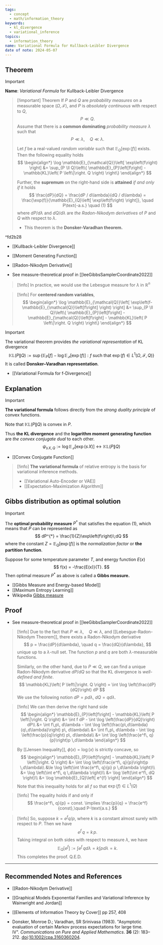 ```yaml
---
tags:
  - concept
  - math/information_theory
keywords:
  - kl_divergence
  - variational_inference
topics:
  - information_theory
name: Variational Formula for Kullback-Leibler Divergence
date of note: 2024-05-07
---
```


## Theorem

>[!important]
>**Name**: *Variational Formula* for Kullback-Leibler Divergence

>[!important] Theorem
>If $P$ and $Q$ are *probability measures* on a measurable space $(\Omega, \mathscr{F})$, and $P$ is *absolutely continuous* with respect to $Q$, 
>$$P \ll Q.$$
>Assume that there is a **common dominating** *probability measure* $\lambda$ such that
>$$
>P \ll \lambda, \quad Q \ll \lambda.
>$$ 
>
>Let $f$ be a real-valued *random variable* such that $\mathbb{E}_{Q}\left[ \exp(f) \right]$ exists. Then the following equality holds
>$$
>\begin{align*}
>\log \mathbb{E}_{\mathcal{Q}}\left[ \exp\left(f\right) \right] &= \sup_{P \ll Q}\left\{ \mathbb{E}_{P}\left[f\right] - \mathbb{KL}\left( P \left\|\right. Q \right)  \right\}
\end{align*}
>$$
>
>Further, the **supremum** on the right-hand side is **attained** *if and only if* it holds
>$$
\frac{dP}{dQ} = \frac{dP / d\lambda}{dQ / d\lambda} = \frac{\exp(f)}{\mathbb{E}_{Q}\left[ \exp\left(f\right) \right]}, \quad P\text{-a.s.}  \quad (1)
>$$
>where $dP / d\lambda$ and $dQ / d\lambda$  are *the Radon-Nikodym derivatives* of $P$ and $Q$ with respect to $\lambda$.
>- This theorem is the **Donsker-Varadhan theorem.**

^fd2b28

- [[Kullback-Leibler Divergence]]
- [[Moment Generating Function]]
- [[Radon-Nikodym Derivative]]

- See measure-theoretical proof in [[leeGibbsSamplerCoordinate2022]]

>[!info]
>In practice, we would use the Lebesgue measure for $\lambda$ in $\mathbb{R}^n$ 



>[!info]
>For **centered random variables**, 
>$$
>\begin{align*}
>\log \mathbb{E}_{\mathcal{Q}}\left[ \exp\left(f- \mathbb{E}_{\mathcal{Q}}\left[f\right] \right) \right] &= \sup_{P \ll Q}\left\{ \mathbb{E}_{P}\left[f\right] - \mathbb{E}_{\mathcal{Q}}\left[f\right]  - \mathbb{KL}\left( P \left\|\right. Q \right)  \right\}
\end{align*}
>$$


>[!important]
>The variational theorem provides *the variational representation* of KL divergence
>$$
>\mathbb{KL}\left( P \left\|\right. Q \right) := \sup\left\{\mathbb{E}_{P}\left[f\right] - \log \mathbb{E}_{\mathcal{Q}}\left[ \exp\left(f\right) \right]: f\text{ such that }\exp(f) \in  L^1(\Omega, \mathscr{F}, Q)  \right\}
>$$
>It is called **Donsker–Varadhan representation**.

- [[Variational Formula for f-Divergence]]
## Explanation

>[!important]
>**The variational formula** follows directly from the *strong duality principle* of convex functions. 
>
>Note that $\mathbb{KL}\left( P \left\|\right. Q \right)$ is convex in $P$. 
>
>Thus **the KL divergence** and the **logarithm moment generating function** are *the convex conjugate dual* to each other.
>$$
>\psi_{s\,X, Q} := \log \mathbb{E}_{\mathcal{Q}}\left[ \exp\left(s\,X\right) \right] \longleftrightarrow \mathbb{KL}\left( P \left\|\right. Q \right)
>$$

- [[Convex Conjugate Function]]


>[!info]
>**The variational formula** of relative entropy is the basis for variational inference methods. 
>- [[Variational Auto-Encoder or VAE]]
>- [[Expectation-Maximization Algorithm]]

## Gibbs distribution as optimal solution

>[!important] 
>The **optimal probability measure** $P^{*}$ that satisfies the equation (1), which means that $P$ can be represented as 
>$$
dP^{*} = \frac{1}{Z}\exp\left(f\right)\;dQ
>$$
>where the constant $Z = \mathbb{E}_{Q}\left[ \exp\left(f\right) \right]$ is the *normalization factor* or **the partition function**. 
>
>Suppose for some temperature parameter $T$, and energy function $E(x)$
>$$
>f(x) = -\frac{E(x)}{T}.
>$$
>Then optimal measure $P^{*}$ as above is called a **Gibbs measure.** 

- [[Gibbs Measure and Energy-based Model]]
- [[Maximum Entropy Learning]]
- Wikipedia [Gibbs measure](https://en.wikipedia.org/wiki/Gibbs_measure)


## Proof

- See measure-theoretical proof in [[leeGibbsSamplerCoordinate2022]]

>[!info]
>Due to the fact that $P \ll \lambda, \quad Q \ll \lambda$, and   [[Lebesgue-Radon-Nikodym Theorem]], there exists a Radon-Nikodym derivative 
>$$
>p = \frac{dP}{d\lambda}, \quad q = \frac{dQ}{d\lambda},
>$$ 
>unique up to a $\lambda$-null set. The function $p$ and $q$ are both $\lambda$-measurable functions.
>
>Similarly, on the other hand, due to $P \ll Q$, we can find a unique Radon-Nikodym derivative $dP / dQ$ so that the KL divergence is *well-defined and finite*.
>$$
>\mathbb{KL}\left( P \left\|\right. Q \right) = \int \log \left(\frac{dP}{dQ}\right) dP
>$$
>We use the following notion $dP = pd\lambda$, $dQ = q d\lambda$.

>[!info]
>We can then derive the right hand side
>$$
>\begin{align*}
>\mathbb{E}_{P}\left[f\right] - \mathbb{KL}\left( P \left\|\right. Q \right) &= \int f dP - \int \log \left(\frac{dP}{dQ}\right) dP\\
>&= \int f\,p\, d\lambda - \int \log \left(\frac{p\,d\lambda}{q\,d\lambda}\right) p\, d\lambda\\
>&= \int f\,p\, d\lambda - \int \log \left(\frac{p}{q}\right) p\, d\lambda\\
>&= \int \log \left(\frac{e^f\, q}{p}\right)p \,d\lambda
\end{align*}
>$$
>
> By [[Jensen Inequality]], $\phi(x) = \log(x)$ is strictly concave, so 
>$$
>\begin{align*}
>\mathbb{E}_{P}\left[f\right] - \mathbb{KL}\left( P \left\|\right. Q \right) &= \int \log \left(\frac{e^f\, q}{p}\right)p \,d\lambda\\
>&\le \log \left(\int \frac{e^f\, q}{p} p \,d\lambda \right)\\
>&= \log \left(\int e^f\, q \,d\lambda \right)\\
>&= \log \left(\int e^f\, dQ \right)\\
>&= \log \mathbb{E}_{Q}\left[ e^{f} \right]
\end{align*}
>$$
>Note that this inequality holds for all $f$ so that $\exp(f) \in L^1(Q)$ 

>[!info]
>The equality holds if and only if 
>$$
>\frac{e^f\, q}{p} = const.  \implies \frac{p}{q} = \frac{e^f}{const},\quad P-\text{a.s.}
>$$

>[!info]
>So, suppose $k = e^f q / p$, where $k$ is a constant almost surely with respect to $P$. Then we have
>$$
>e^f\,q = k\,p.
>$$
>Taking integral on both sides with respect to measure $\lambda$, we have
>$$
>\mathbb{E}_{Q}\left[ e^f \right] := \int e^f\,q d\lambda = k \int p d\lambda = k.
>$$
>This completes the proof. Q.E.D.



-----------
##  Recommended Notes and References

- [[Radon-Nikodym Derivative]]

- [[Graphical Models Exponential Families and Variational Inference by Wainwright and Jordan]]
- [[Elements of Information Theory by Cover]] pp 257, 408
- Donsker, Monroe D.; Varadhan, SR Srinivasa (1983). "Asymptotic evaluation of certain Markov process expectations for large time. IV". _Communications on Pure and Applied Mathematics_. **36** (2): 183–212. [doi](https://en.wikipedia.org/wiki/Doi_(identifier) "Doi (identifier)"):[10.1002/cpa.3160360204](https://doi.org/10.1002%2Fcpa.3160360204).

